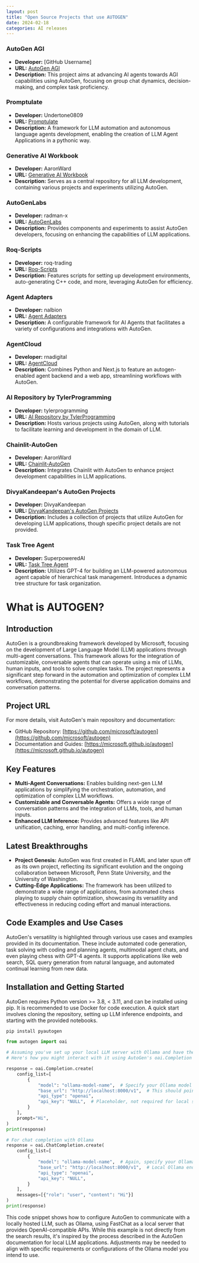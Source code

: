 ```yaml
---
layout: post
title: "Open Source Projects that use AUTOGEN"
date: 2024-02-18
categories: AI releases
---
```


### AutoGen AGI
- **Developer:** [GitHub Username]
- **URL:** [AutoGen AGI](https://github.com/[username]/AutoGenAGI)
- **Description:** This project aims at advancing AI agents towards AGI capabilities using AutoGen, focusing on group chat dynamics, decision-making, and complex task proficiency.

### Promptulate
- **Developer:** Undertone0809
- **URL:** [Promptulate](https://github.com/Undertone0809/promptulate)
- **Description:** A framework for LLM automation and autonomous language agents development, enabling the creation of LLM Agent Applications in a pythonic way.

### Generative AI Workbook
- **Developer:** AaronWard
- **URL:** [Generative AI Workbook](https://github.com/AaronWard/generative-ai-workbook)
- **Description:** Serves as a central repository for all LLM development, containing various projects and experiments utilizing AutoGen.

### AutoGenLabs
- **Developer:** radman-x
- **URL:** [AutoGenLabs](https://github.com/radman-x/AutoGenLabs)
- **Description:** Provides components and experiments to assist AutoGen developers, focusing on enhancing the capabilities of LLM applications.

### Roq-Scripts
- **Developer:** roq-trading
- **URL:** [Roq-Scripts](https://github.com/roq-trading/roq-scripts)
- **Description:** Features scripts for setting up development environments, auto-generating C++ code, and more, leveraging AutoGen for efficiency.

### Agent Adapters
- **Developer:** nalbion
- **URL:** [Agent Adapters](https://github.com/nalbion/agent-adapters)
- **Description:** A configurable framework for AI Agents that facilitates a variety of configurations and integrations with AutoGen.

### AgentCloud
- **Developer:** rnadigital
- **URL:** [AgentCloud](https://github.com/rnadigital/agentcloud)
- **Description:** Combines Python and Next.js to feature an autogen-enabled agent backend and a web app, streamlining workflows with AutoGen.

### AI Repository by TylerProgramming
- **Developer:** tylerprogramming
- **URL:** [AI Repository by TylerProgramming](https://github.com/tylerprogramming/ai)
- **Description:** Hosts various projects using AutoGen, along with tutorials to facilitate learning and development in the domain of LLM.

### Chainlit-AutoGen
- **Developer:** AaronWard
- **URL:** [Chainlit-AutoGen](https://github.com/AaronWard/generative-ai-workbook/blob/main/personal_projects/9.chainlit-autogen/README.md)
- **Description:** Integrates Chainlit with AutoGen to enhance project development capabilities in LLM applications.

### DivyaKandeepan's AutoGen Projects
- **Developer:** DivyaKandeepan
- **URL:** [DivyaKandeepan's AutoGen Projects](https://github.com/DivyaKandeepan/Autogen_projects)
- **Description:** Includes a collection of projects that utilize AutoGen for developing LLM applications, though specific project details are not provided.

### Task Tree Agent
- **Developer:** SuperpoweredAI
- **URL:** [Task Tree Agent](https://github.com/SuperpoweredAI/task-tree-agent)
- **Description:** Utilizes GPT-4 for building an LLM-powered autonomous agent capable of hierarchical task management. Introduces a dynamic tree structure for task organization.


# What is AUTOGEN?

## Introduction

AutoGen is a groundbreaking framework developed by Microsoft, focusing on the development of Large Language Model (LLM) applications through multi-agent conversations. This framework allows for the integration of customizable, conversable agents that can operate using a mix of LLMs, human inputs, and tools to solve complex tasks. The project represents a significant step forward in the automation and optimization of complex LLM workflows, demonstrating the potential for diverse application domains and conversation patterns.

## Project URL

For more details, visit AutoGen's main repository and documentation:
- GitHub Repository: [https://github.com/microsoft/autogen](https://github.com/microsoft/autogen)
- Documentation and Guides: [https://microsoft.github.io/autogen](https://microsoft.github.io/autogen)

## Key Features

- **Multi-Agent Conversations:** Enables building next-gen LLM applications by simplifying the orchestration, automation, and optimization of complex LLM workflows.
- **Customizable and Conversable Agents:** Offers a wide range of conversation patterns and the integration of LLMs, tools, and human inputs.
- **Enhanced LLM Inference:** Provides advanced features like API unification, caching, error handling, and multi-config inference.

## Latest Breakthroughs

- **Project Genesis:** AutoGen was first created in FLAML and later spun off as its own project, reflecting its significant evolution and the ongoing collaboration between Microsoft, Penn State University, and the University of Washington.
- **Cutting-Edge Applications:** The framework has been utilized to demonstrate a wide range of applications, from automated chess playing to supply chain optimization, showcasing its versatility and effectiveness in reducing coding effort and manual interactions.

## Code Examples and Use Cases

AutoGen's versatility is highlighted through various use cases and examples provided in its documentation. These include automated code generation, task solving with coding and planning agents, multimodal agent chats, and even playing chess with GPT-4 agents. It supports applications like web search, SQL query generation from natural language, and automated continual learning from new data.

## Installation and Getting Started

AutoGen requires Python version >= 3.8, < 3.11, and can be installed using pip. It is recommended to use Docker for code execution. A quick start involves cloning the repository, setting up LLM inference endpoints, and starting with the provided notebooks.

```bash
pip install pyautogen
```


```python
from autogen import oai

# Assuming you've set up your local LLM server with Ollama and have the endpoint ready
# Here's how you might interact with it using AutoGen's oai.Completion

response = oai.Completion.create(
    config_list=[
        {
            "model": "ollama-model-name",  # Specify your Ollama model name here
            "base_url": "http://localhost:8000/v1",  # This should point to your local Ollama server
            "api_type": "openai",
            "api_key": "NULL",  # Placeholder, not required for local servers
        }
    ],
    prompt="Hi",
)
print(response)

# For chat completion with Ollama
response = oai.ChatCompletion.create(
    config_list=[
        {
            "model": "ollama-model-name",  # Again, specify your Ollama model
            "base_url": "http://localhost:8000/v1",  # Local Ollama endpoint
            "api_type": "openai",
            "api_key": "NULL",
        }
    ],
    messages=[{"role": "user", "content": "Hi"}]
)
print(response)
```


This code snippet shows how to configure AutoGen to communicate with a locally hosted LLM, such as Ollama, using FastChat as a local server that provides OpenAI-compatible APIs. While this example is not directly from the search results, it's inspired by the process described in the AutoGen documentation for local LLM applications. Adjustments may be needed to align with specific requirements or configurations of the Ollama model you intend to use.
